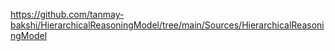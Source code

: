 https://github.com/tanmay-bakshi/HierarchicalReasoningModel/tree/main/Sources/HierarchicalReasoningModel
